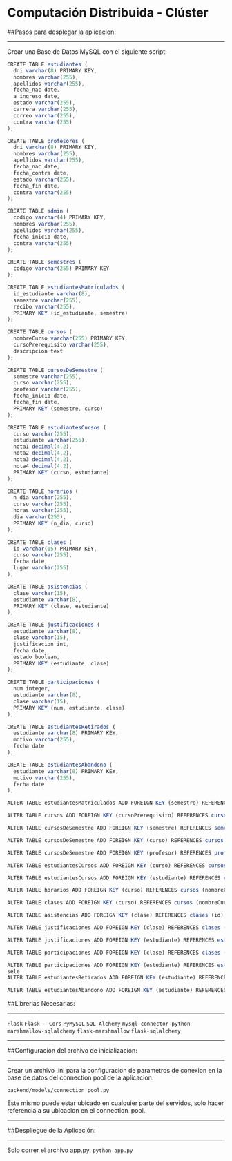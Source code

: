 # Computación Distribuida - Clúster

##Pasos para desplegar la aplicacion:
                
----
Crear una Base de Datos MySQL con el siguiente script:
```javascript
CREATE TABLE estudiantes (
  dni varchar(8) PRIMARY KEY,
  nombres varchar(255),
  apellidos varchar(255),
  fecha_nac date,
  a_ingreso date,
  estado varchar(255),
  carrera varchar(255),
  correo varchar(255),
  contra varchar(255)
);

CREATE TABLE profesores (
  dni varchar(8) PRIMARY KEY,
  nombres varchar(255),
  apellidos varchar(255),
  fecha_nac date,
  fecha_contra date,
  estado varchar(255),
  fecha_fin date,
  contra varchar(255)
);

CREATE TABLE admin (
  codigo varchar(4) PRIMARY KEY,
  nombres varchar(255),
  apellidos varchar(255),
  fecha_inicio date,
  contra varchar(255)
);

CREATE TABLE semestres (
  codigo varchar(255) PRIMARY KEY
);

CREATE TABLE estudiantesMatriculados (
  id_estudiante varchar(8),
  semestre varchar(255),
  recibo varchar(255),
  PRIMARY KEY (id_estudiante, semestre)
);

CREATE TABLE cursos (
  nombreCurso varchar(255) PRIMARY KEY,
  cursoPrerequisito varchar(255),
  descripcion text
);

CREATE TABLE cursosDeSemestre (
  semestre varchar(255),
  curso varchar(255),
  profesor varchar(255),
  fecha_inicio date,
  fecha_fin date,
  PRIMARY KEY (semestre, curso)
);

CREATE TABLE estudiantesCursos (
  curso varchar(255),
  estudiante varchar(255),
  nota1 decimal(4,2),
  nota2 decimal(4,2),
  nota3 decimal(4,2),
  nota4 decimal(4,2),
  PRIMARY KEY (curso, estudiante)
);

CREATE TABLE horarios (
  n_dia varchar(255),
  curso varchar(255),
  horas varchar(255),
  dia varchar(255),
  PRIMARY KEY (n_dia, curso)
);

CREATE TABLE clases (
  id varchar(15) PRIMARY KEY,
  curso varchar(255),
  fecha date,
  lugar varchar(255)
);

CREATE TABLE asistencias (
  clase varchar(15),
  estudiante varchar(8),
  PRIMARY KEY (clase, estudiante)
);

CREATE TABLE justificaciones (
  estudiante varchar(8),
  clase varchar(15),
  justificacion int,
  fecha date,
  estado boolean,
  PRIMARY KEY (estudiante, clase)
);

CREATE TABLE participaciones (
  num integer,
  estudiante varchar(8),
  clase varchar(15),
  PRIMARY KEY (num, estudiante, clase)
);

CREATE TABLE estudiantesRetirados (
  estudiante varchar(8) PRIMARY KEY,
  motivo varchar(255),
  fecha date
);

CREATE TABLE estudiantesAbandono (
  estudiante varchar(8) PRIMARY KEY,
  motivo varchar(255),
  fecha date
);

ALTER TABLE estudiantesMatriculados ADD FOREIGN KEY (semestre) REFERENCES semestres (codigo);

ALTER TABLE cursos ADD FOREIGN KEY (cursoPrerequisito) REFERENCES cursos (nombreCurso);

ALTER TABLE cursosDeSemestre ADD FOREIGN KEY (semestre) REFERENCES semestres (codigo);

ALTER TABLE cursosDeSemestre ADD FOREIGN KEY (curso) REFERENCES cursos (nombreCurso);

ALTER TABLE cursosDeSemestre ADD FOREIGN KEY (profesor) REFERENCES profesores (dni);

ALTER TABLE estudiantesCursos ADD FOREIGN KEY (curso) REFERENCES cursos (nombreCurso);

ALTER TABLE estudiantesCursos ADD FOREIGN KEY (estudiante) REFERENCES estudiantes (dni);

ALTER TABLE horarios ADD FOREIGN KEY (curso) REFERENCES cursos (nombreCurso);

ALTER TABLE clases ADD FOREIGN KEY (curso) REFERENCES cursos (nombreCurso);

ALTER TABLE asistencias ADD FOREIGN KEY (clase) REFERENCES clases (id);

ALTER TABLE justificaciones ADD FOREIGN KEY (clase) REFERENCES clases (id);

ALTER TABLE justificaciones ADD FOREIGN KEY (estudiante) REFERENCES estudiantes (dni);

ALTER TABLE participaciones ADD FOREIGN KEY (clase) REFERENCES clases (id);

ALTER TABLE participaciones ADD FOREIGN KEY (estudiante) REFERENCES estudiantes (dni);
sele
ALTER TABLE estudiantesRetirados ADD FOREIGN KEY (estudiante) REFERENCES estudiantes (dni);

ALTER TABLE estudiantesAbandono ADD FOREIGN KEY (estudiante) REFERENCES estudiantes (dni);


```


##Librerias Necesarias:
                
----
`Flask`
`Flask - Cors`
`PyMySQL`
`SQL-Alchemy`
`mysql-connector-python`
`marshmallow-sqlalchemy`
`flask-marshmallow`
`flask-sqlalchemy`


                
----

##Configuración del archivo de inicialización:
                
----
Crear un archivo .ini para la configuracion de parametros de conexion en la base de datos  del connection pool de la aplicacion.

`backend/models/connection_pool.py`

Este mismo puede estar ubicado en cualquier parte del servidos, solo hacer referencia a su ubicacion en el connection_pool.
                
----

##Despliegue de la Aplicación:
                
----
Solo correr el archivo app.py.
`python app.py`
